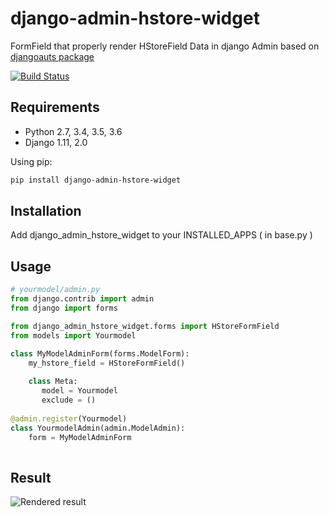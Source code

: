 # django-admin-hstore-widget

FormField that properly render HStoreField Data in django Admin based on [djangoauts package](https://github.com/djangonauts/django-hstore)

[![Build Status](https://travis-ci.org/PokaInc/django-admin-hstore-widget.svg?branch=master)](https://travis-ci.org/PokaInc/django-admin-hstore-widget)


## Requirements
 * Python 2.7, 3.4, 3.5, 3.6
 * Django 1.11, 2.0
 
 
Using pip:
```bash
pip install django-admin-hstore-widget
```

## Installation

Add django_admin_hstore_widget to your INSTALLED_APPS ( in base.py )

## Usage

```python
# yourmodel/admin.py
from django.contrib import admin
from django import forms

from django_admin_hstore_widget.forms import HStoreFormField
from models import Yourmodel

class MyModelAdminForm(forms.ModelForm):
    my_hstore_field = HStoreFormField()
    
    class Meta:
       model = Yourmodel
       exclude = ()
    
@admin.register(Yourmodel)
class YourmodelAdmin(admin.ModelAdmin):
    form = MyModelAdminForm
    
```

## Result

![Rendered result](results.png)

